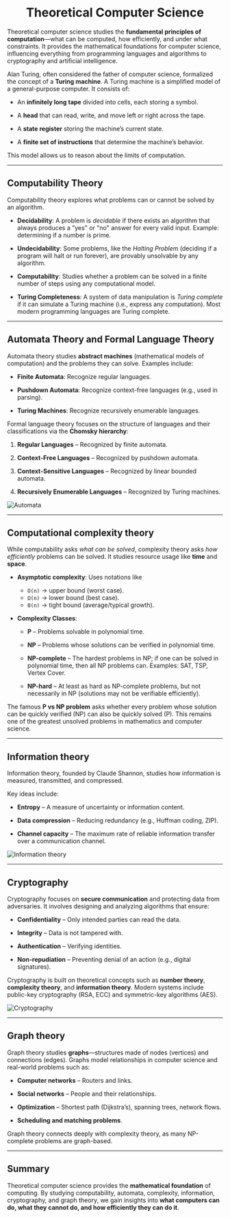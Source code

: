 <h1 align="center"> Theoretical Computer Science </h1>

Theoretical computer science studies the **fundamental principles of computation**—what can be computed, how efficiently, and under what constraints. It provides the mathematical foundations for computer science, influencing everything from programming languages and algorithms to cryptography and artificial intelligence.

Alan Turing, often considered the father of computer science, formalized the concept of a **Turing machine**. A Turing machine is a simplified model of a general-purpose computer. It consists of:

- An **infinitely long tape** divided into cells, each storing a symbol.

- A **head** that can read, write, and move left or right across the tape.

- A **state register** storing the machine’s current state.

- A **finite set of instructions** that determine the machine’s behavior.  

This model allows us to reason about the limits of computation.

---

## Computability Theory

Computability theory explores what problems can or cannot be solved by an algorithm.  

- **Decidability**: A problem is *decidable* if there exists an algorithm that always produces a "yes" or "no" answer for every valid input. Example: determining if a number is prime.

- **Undecidability**: Some problems, like the *Halting Problem* (deciding if a program will halt or run forever), are provably unsolvable by any algorithm.

- **Computability**: Studies whether a problem can be solved in a finite number of steps using any computational model.

- **Turing Completeness**: A system of data manipulation is *Turing complete* if it can simulate a Turing machine (i.e., express any computation). Most modern programming languages are Turing complete.  

---

## Automata Theory and Formal Language Theory

Automata theory studies **abstract machines** (mathematical models of computation) and the problems they can solve. Examples include:

- **Finite Automata**: Recognize regular languages.

- **Pushdown Automata**: Recognize context-free languages (e.g., used in parsing).

- **Turing Machines**: Recognize recursively enumerable languages.  

Formal language theory focuses on the structure of languages and their classifications via the **Chomsky hierarchy**: 

1. **Regular Languages** – Recognized by finite automata.

2. **Context-Free Languages** – Recognized by pushdown automata.

3. **Context-Sensitive Languages** – Recognized by linear bounded automata.
  
4. **Recursively Enumerable Languages** – Recognized by Turing machines. 

![Automata](./img/Automata_theory.png)

---

## Computational complexity theory

While computability asks *what can be solved*, complexity theory asks *how efficiently* problems can be solved. It studies resource usage like **time** and **space**.

- **Asymptotic complexity**: Uses notations like  
  - `O(n)` → upper bound (worst case).  
  - `Ω(n)` → lower bound (best case).  
  - `Θ(n)` → tight bound (average/typical growth).  

- **Complexity Classes**:  
  - **P** – Problems solvable in polynomial time.

  - **NP** – Problems whose solutions can be verified in polynomial time.

  - **NP-complete** – The hardest problems in NP; if one can be solved in polynomial time, then all NP problems can. Examples: SAT, TSP, Vertex Cover. 
   
  - **NP-hard** – At least as hard as NP-complete problems, but not necessarily in NP (solutions may not be verifiable efficiently).  

The famous **P vs NP problem** asks whether every problem whose solution can be quickly verified (NP) can also be quickly solved (P). This remains one of the greatest unsolved problems in mathematics and computer science.

---

## Information theory

Information theory, founded by Claude Shannon, studies how information is measured, transmitted, and compressed.  

Key ideas include:  
- **Entropy** – A measure of uncertainty or information content.

- **Data compression** – Reducing redundancy (e.g., Huffman coding, ZIP). 

- **Channel capacity** – The maximum rate of reliable information transfer over a communication channel. 

![Information theory](./img/information_theory.png)

---

## Cryptography 

Cryptography focuses on **secure communication** and protecting data from adversaries. It involves designing and analyzing algorithms that ensure:  

- **Confidentiality** – Only intended parties can read the data.

- **Integrity** – Data is not tampered with.

- **Authentication** – Verifying identities.

- **Non-repudiation** – Preventing denial of an action (e.g., digital signatures).

Cryptography is built on theoretical concepts such as **number theory**, **complexity theory**, and **information theory**. Modern systems include public-key cryptography (RSA, ECC) and symmetric-key algorithms (AES). 

![Cryptography](./img/cryptography.png)

---

## Graph theory 

Graph theory studies **graphs**—structures made of nodes (vertices) and connections (edges). Graphs model relationships in computer science and real-world problems such as:  

- **Computer networks** – Routers and links.

- **Social networks** – People and their relationships.

- **Optimization** – Shortest path (Dijkstra’s), spanning trees, network flows.
  
- **Scheduling and matching problems**.  

Graph theory connects deeply with complexity theory, as many NP-complete problems are graph-based.

---

## Summary

Theoretical computer science provides the **mathematical foundation** of computing. By studying computability, automata, complexity, information, cryptography, and graph theory, we gain insights into **what computers can do, what they cannot do, and how efficiently they can do it**.  
